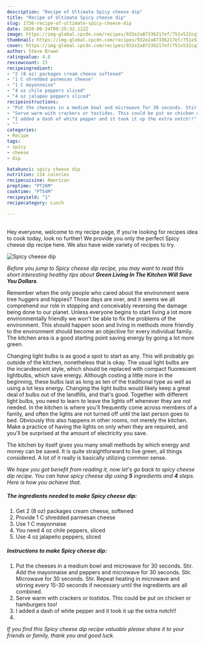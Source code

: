 ```yaml
---
description: "Recipe of Ultimate Spicy cheese dip"
title: "Recipe of Ultimate Spicy cheese dip"
slug: 1736-recipe-of-ultimate-spicy-cheese-dip
date: 2020-06-24T09:25:32.112Z
image: https://img-global.cpcdn.com/recipes/932e2a87336217ef/751x532cq70/spicy-cheese-dip-recipe-main-photo.jpg
thumbnail: https://img-global.cpcdn.com/recipes/932e2a87336217ef/751x532cq70/spicy-cheese-dip-recipe-main-photo.jpg
cover: https://img-global.cpcdn.com/recipes/932e2a87336217ef/751x532cq70/spicy-cheese-dip-recipe-main-photo.jpg
author: Steve Brown
ratingvalue: 4.8
reviewcount: 15
recipeingredient:
- "2 (8 oz) packages cream cheese softened"
- "1 C shredded parmesan cheese"
- "1 C mayonnaise"
- "4 oz chile peppers sliced"
- "4 oz jalapeo peppers sliced"
recipeinstructions:
- "Put the cheeses in a medium bowl and microwave for 30 seconds. Stir. Add the mayonnaise and peppers and microwave for 30 seconds. Stir. Microwave for 30 seconds. Stir. Repeat heating in microwave and stirring every 15-30 seconds if necessary until the ingredients are all combined."
- "Serve warm with crackers or tostidos. This could be put on chicken or hamburgers too!"
- "I added a dash of white pepper and it took it up the extra notch!!"
- ""
categories:
- Recipe
tags:
- spicy
- cheese
- dip

katakunci: spicy cheese dip 
nutrition: 114 calories
recipecuisine: American
preptime: "PT26M"
cooktime: "PT54M"
recipeyield: "1"
recipecategory: Lunch

---
```

<br>
Hey everyone, welcome to my recipe page, If you're looking for recipes idea to cook today, look no further! We provide you only the perfect Spicy cheese dip recipe here. We also have wide variety of recipes to try.
<br>


![Spicy cheese dip](https://img-global.cpcdn.com/recipes/932e2a87336217ef/751x532cq70/spicy-cheese-dip-recipe-main-photo.jpg)

<i>Before you jump to Spicy cheese dip recipe, you may want to read this short interesting healthy tips about 
<strong>Green Living In The Kitchen Will Save You Dollars</strong>.</i>
</br>

Remember when the only people who cared about the environment were tree huggers and hippies? Those days are over, and it seems we all comprehend our role in stopping and conceivably reversing the damage being done to our planet. Unless everyone begins to start living a lot more environmentally friendly we won't be able to fix the problems of the environment. This should happen soon and living in methods more friendly to the environment should become an objective for every individual family. The kitchen area is a good starting point saving energy by going a lot more green.

Changing light bulbs is as good a spot to start as any. This will probably go outside of the kitchen, nonetheless that is okay. The usual light bulbs are the incandescent style, which should be replaced with compact fluorescent lightbulbs, which save energy. Although costing a little more in the beginning, these bulbs last as long as ten of the traditional type as well as using a lot less energy. Changing the light bulbs would likely keep a great deal of bulbs out of the landfills, and that's good. Together with different light bulbs, you need to learn to leave the lights off whenever they are not needed. In the kitchen is where you'll frequently come across members of a family, and often the lights are not turned off until the last person goes to bed. Obviously this also happens in other rooms, not merely the kitchen. Make a practice of having the lights on only when they are required, and you'll be surprised at the amount of electricity you save.

The kitchen by itself gives you many small methods by which energy and money can be saved. It is quite straightforward to live green, all things considered. A lot of it really is basically utilizing common sense.


<i>We hope you got benefit from reading it, now let's go back to spicy cheese dip recipe. You can have spicy cheese dip using <strong>5</strong> ingredients and <strong>4</strong> steps. Here is how you achieve that.
</i>

##### The ingredients needed to make Spicy cheese dip:

1. Get 2 (8 oz) packages cream cheese, softened
1. Provide 1 C shredded parmesan cheese
1. Use 1 C mayonnaise
1. You need 4 oz chile peppers, sliced
1. Use 4 oz jalapeño peppers, sliced


##### Instructions to make Spicy cheese dip:

1. Put the cheeses in a medium bowl and microwave for 30 seconds. Stir. Add the mayonnaise and peppers and microwave for 30 seconds. Stir. Microwave for 30 seconds. Stir. Repeat heating in microwave and stirring every 15-30 seconds if necessary until the ingredients are all combined.
1. Serve warm with crackers or tostidos. This could be put on chicken or hamburgers too!
1. I added a dash of white pepper and it took it up the extra notch!!
1. 


<i>If you find this Spicy cheese dip recipe valuable please share it to your friends or family, thank you and good luck.</i>
